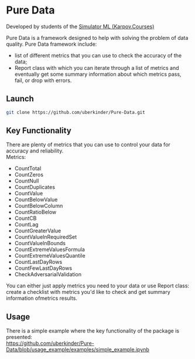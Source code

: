# Pure Data
Developed by students of the [Simulator ML (Karpov.Courses)](https://karpov.courses/simulator-ml)

Pure Data is a framework designed to help with solving the problem of data quality. 
Pure Data framework include:
* list of different metrics that you can use to check the accuracy of the data;
* Report class with which you can iterate through a list of metrics and eventually get some summary information about which metrics pass, fail, or drop with errors.

## Launch
```bash
git clone https://github.com/uberkinder/Pure-Data.git
```

## Key Functionality
There are plenty of metrics that you can use to control your data for accuracy and reliability.\
Metrics:
* CountTotal
* CountZeros
* CountNull
* CountDuplicates
* CountValue
* CountBelowValue
* CountBelowColumn
* CountRatioBelow
* CountCB
* CountLag
* CountGreaterValue
* CountValueInRequiredSet
* CountValueInBounds
* CountExtremeValuesFormula
* CountExtremeValuesQuantile
* CountLastDayRows
* CountFewLastDayRows
* CheckAdversarialValidation

You can either just apply metrics you need to your data or use Report class: create a checklist with metrics you'd like to check and get summary information ofmetrics results.

## Usage
There is a simple example where the key functionality of the package is presented:\
https://github.com/uberkinder/Pure-Data/blob/usage_example/examples/simple_example.ipynb





